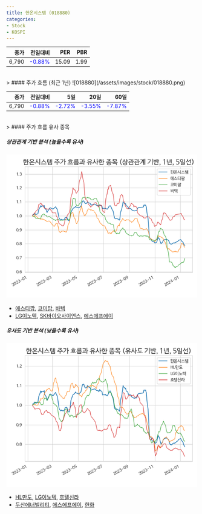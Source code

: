 ```yaml
---
title: 한온시스템 (018880)
categories:
- Stock
- KOSPI
---
```


|종가|전일대비|PER|PBR|
|---:|-------:|--:|---:|
|6,790|<span style="color: blue">-0.88%</span>|15.09|1.99|

<!-- more -->
<br>
> #### 주가 흐름 (최근 1년)
![018880](/assets/images/stock/018880.png)

|종가|전일대비|5일|20일|60일|
|---:|-------:|--:|---:|---:|
|6,790|<span style="color: blue">-0.88%</span>|<span style="color: blue">-2.72%</span>|<span style="color: blue">-3.55%</span>|<span style="color: blue">-7.87%</span>|

<br>
> #### 주가 흐름 유사 종목

##### 상관관계 기반 분석 (높을수록 유사)
![018880](/assets/images/stock/018880_corr.png)
- [에스티팜](/237690/), [코미팜](/041960/), [바텍](/043150/)
- [LG이노텍](/011070/), [SK바이오사이언스](/302440/), [에스에프에이](/056190/)

##### 유사도 기반 분석 (낮을수록 유사)	
![018880](/assets/images/stock/018880_sim.png)
- [HL만도](/204320/), [LG이노텍](/011070/), [호텔신라](/008770/)
- [두산에너빌리티](/034020/), [에스에프에이](/056190/), [한화](/000880/)